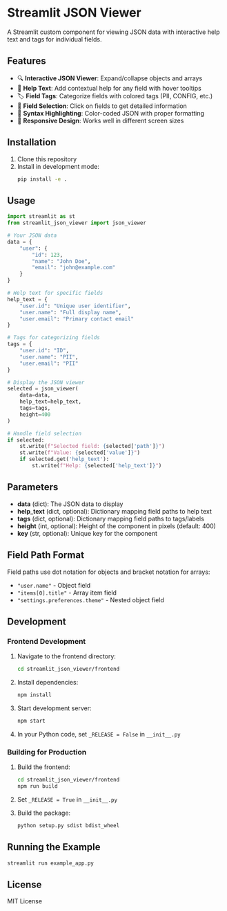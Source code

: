 # Streamlit JSON Viewer

A Streamlit custom component for viewing JSON data with interactive help text and tags for individual fields.

## Features

- 🔍 **Interactive JSON Viewer**: Expand/collapse objects and arrays
- 📝 **Help Text**: Add contextual help for any field with hover tooltips
- 🏷️ **Field Tags**: Categorize fields with colored tags (PII, CONFIG, etc.)
- 🎯 **Field Selection**: Click on fields to get detailed information
- 🎨 **Syntax Highlighting**: Color-coded JSON with proper formatting
- 📱 **Responsive Design**: Works well in different screen sizes

## Installation

1. Clone this repository
2. Install in development mode:
   ```bash
   pip install -e .
   ```

## Usage

```python
import streamlit as st
from streamlit_json_viewer import json_viewer

# Your JSON data
data = {
    "user": {
        "id": 123,
        "name": "John Doe",
        "email": "john@example.com"
    }
}

# Help text for specific fields
help_text = {
    "user.id": "Unique user identifier",
    "user.name": "Full display name",
    "user.email": "Primary contact email"
}

# Tags for categorizing fields
tags = {
    "user.id": "ID",
    "user.name": "PII",
    "user.email": "PII"
}

# Display the JSON viewer
selected = json_viewer(
    data=data,
    help_text=help_text,
    tags=tags,
    height=400
)

# Handle field selection
if selected:
    st.write(f"Selected field: {selected['path']}")
    st.write(f"Value: {selected['value']}")
    if selected.get('help_text'):
        st.write(f"Help: {selected['help_text']}")
```

## Parameters

- **data** (dict): The JSON data to display
- **help_text** (dict, optional): Dictionary mapping field paths to help text
- **tags** (dict, optional): Dictionary mapping field paths to tags/labels  
- **height** (int, optional): Height of the component in pixels (default: 400)
- **key** (str, optional): Unique key for the component

## Field Path Format

Field paths use dot notation for objects and bracket notation for arrays:
- `"user.name"` - Object field
- `"items[0].title"` - Array item field
- `"settings.preferences.theme"` - Nested object field

## Development

### Frontend Development

1. Navigate to the frontend directory:
   ```bash
   cd streamlit_json_viewer/frontend
   ```

2. Install dependencies:
   ```bash
   npm install
   ```

3. Start development server:
   ```bash
   npm start
   ```

4. In your Python code, set `_RELEASE = False` in `__init__.py`

### Building for Production

1. Build the frontend:
   ```bash
   cd streamlit_json_viewer/frontend
   npm run build
   ```

2. Set `_RELEASE = True` in `__init__.py`

3. Build the package:
   ```bash
   python setup.py sdist bdist_wheel
   ```

## Running the Example

```bash
streamlit run example_app.py
```

## License

MIT License